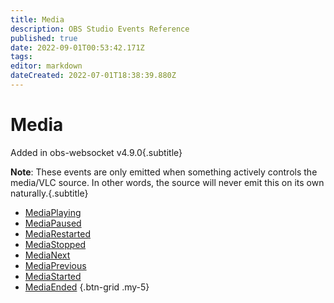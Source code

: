 ```yaml
---
title: Media
description: OBS Studio Events Reference
published: true
date: 2022-09-01T00:53:42.171Z
tags: 
editor: markdown
dateCreated: 2022-07-01T18:38:39.880Z
---
```


# Media
Added in obs-websocket v4.9.0{.subtitle}

**Note**: These events are only emitted when something actively controls the media/VLC source. In other words, the source will never emit this on its own naturally.{.subtitle}
* [MediaPlaying](/en/Broadcasters/OBS/Events/Media/MediaPlaying)
* [MediaPaused](/en/Broadcasters/OBS/Events/Media/MediaPaused)
* [MediaRestarted](/en/Broadcasters/OBS/Events/Media/MediaRestarted)
* [MediaStopped](/en/Broadcasters/OBS/Events/Media/MediaStopped)
* [MediaNext](/en/Broadcasters/OBS/Events/Media/MediaNext)
* [MediaPrevious](/en/Broadcasters/OBS/Events/Media/MediaPrevious)
* [MediaStarted](/en/Broadcasters/OBS/Events/Media/MediaStarted)
* [MediaEnded](/en/Broadcasters/OBS/Events/Media/MediaEnded)
{.btn-grid .my-5}